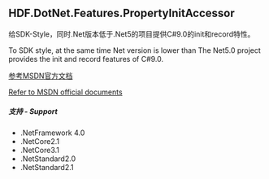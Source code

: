 ﻿## HDF.DotNet.Features.PropertyInitAccessor

给SDK-Style，同时.Net版本低于.Net5的项目提供C#9.0的init和record特性。

To SDK style, at the same time Net version is lower than The Net5.0 project provides the init and record features of C#9.0.

[参考MSDN官方文档](https://docs.microsoft.com/zh-cn/dotnet/csharp/whats-new/csharp-9#record-types)

[Refer to MSDN official documents](https://docs.microsoft.com/zh-cn/dotnet/csharp/whats-new/csharp-9#record-types)

##### 支持 - Support
* .NetFramework 4.0
* .NetCore2.1
* .NetCore3.1
* .NetStandard2.0
* .NetStandard2.1